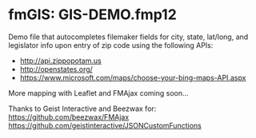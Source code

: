 # fmGIS: GIS-DEMO.fmp12

Demo file that autocompletes filemaker fields for city, state, lat/long, and legislator info upon entry of zip code using the following APIs:

* http://api.zippopotam.us
* http://openstates.org/
* https://www.microsoft.com/maps/choose-your-bing-maps-API.aspx

More mapping with Leaflet and FMAjax coming soon...

Thanks to Geist Interactive and Beezwax for:
https://github.com/beezwax/FMAjax
https://github.com/geistinteractive/JSONCustomFunctions
